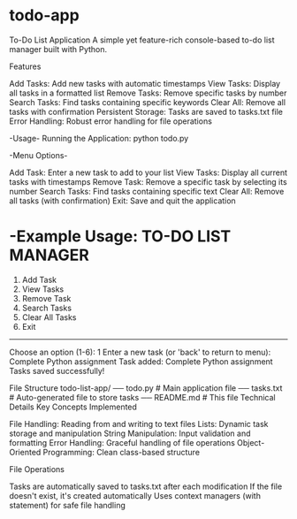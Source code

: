 # todo-app
To-Do List Application
A simple yet feature-rich console-based to-do list manager built with Python.

Features

 Add Tasks: Add new tasks with automatic timestamps
 View Tasks: Display all tasks in a formatted list
 Remove Tasks: Remove specific tasks by number
 Search Tasks: Find tasks containing specific keywords
 Clear All: Remove all tasks with confirmation
 Persistent Storage: Tasks are saved to tasks.txt file
 Error Handling: Robust error handling for file operations

 -Usage-
Running the Application: python todo.py


-Menu Options-

Add Task: Enter a new task to add to your list
View Tasks: Display all current tasks with timestamps
Remove Task: Remove a specific task by selecting its number
Search Tasks: Find tasks containing specific text
Clear All: Remove all tasks (with confirmation)
Exit: Save and quit the application

-Example Usage:
 TO-DO LIST MANAGER
========================================
1. Add Task
2. View Tasks
3. Remove Task
4. Search Tasks
5. Clear All Tasks
6. Exit
----------------------------------------
Choose an option (1-6): 1
Enter a new task (or 'back' to return to menu): Complete Python assignment
Task added: Complete Python assignment
Tasks saved successfully!

File Structure
todo-list-app/
── todo.py          # Main application file
── tasks.txt        # Auto-generated file to store tasks
── README.md        # This file
Technical Details
Key Concepts Implemented

File Handling: Reading from and writing to text files
Lists: Dynamic task storage and manipulation
String Manipulation: Input validation and formatting
Error Handling: Graceful handling of file operations
Object-Oriented Programming: Clean class-based structure

File Operations

Tasks are automatically saved to tasks.txt after each modification
If the file doesn't exist, it's created automatically
Uses context managers (with statement) for safe file handling
